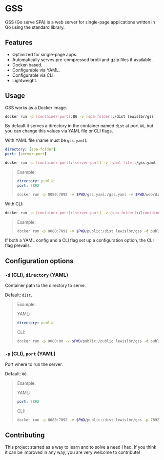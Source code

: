 # GSS

GSS (Go serve SPA) is a web server for single-page applications written in Go using the standard library.

## Features

- Optimized for single-page apps.
- Automatically serves pre-compressed brotli and gzip files if available.
- Docker-based.
- Configurable via YAML.
- Configurable via CLI.
- Lightweight.

## Usage

GSS works as a Docker image.

```sh
docker run -p [container-port]:80 -v [spa-folder]:/dist lewislbr/gss
```

By default it serves a directory in the container named `dist` at port `80`, but you can change this values via YAML file or CLI flags.

With YAML file (name must be `gss.yaml`):

```yaml
directory: [spa-folder]
port: [server-port]
```

```sh
docker run -p [container-port]:[server-port] -v [yaml-file]:/gss.yaml -v [spa-folder]:/[container-folder] lewislbr/gss
```

> Example:
>
> ```yaml
> directory: public
> port: 7892
> ```
>
> ```sh
> docker run -p 8080:7892 -v $PWD/gss.yaml:/gss.yaml -v $PWD/web/dist:/public lewislbr/gss:test
> ```

With CLI:

```sh
docker run -p [container-port]:[server-port] -v [spa-folder]:/[container-folder] lewislbr/gss [options]
```

> Example:
>
> ```sh
> docker run -p 8080:7891 -v $PWD/public:/dist lewislbr/gss -d public -p 7891
> ```

If both a YAML config and a CLI flag set up a configuration option, the CLI flag prevails.

## Configuration options

### `-d` (CLI), `directory` (YAML)

Container path to the directory to serve.

Default: `dist`.

> Example:
>
> YAML:
>
> ```yaml
> directory: public
> ```
>
> CLI:
>
> ```sh
> docker run -p 8080:80 -v $PWD/public:/public lewislbr/gss -d public
> ```

### `-p` (CLI), `port` (YAML)

Port where to run the server.

Default: `80`.

> Example:
>
> YAML:
>
> ```yaml
> port: 7892
> ```
>
> CLI:
>
> ```sh
> docker run -p 8080:7892 -v $PWD/public:/dist lewislbr/gss -p 7892
> ```

## Contributing

This project started as a way to learn and to solve a need I had. If you think it can be improved in any way, you are very welcome to contribute!
